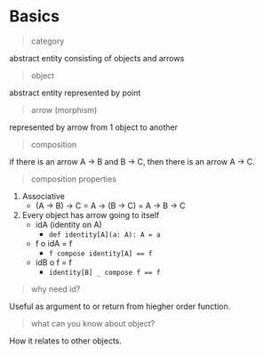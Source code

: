 # Basics

> category

abstract entity consisting of objects and arrows

> object

abstract entity represented by point

> arrow (morphism)

represented by arrow from 1 object to another

> composition

if there is an arrow A -> B and B -> C, then there is an arrow A -> C.

> composition properties

1. Associative
    * (A -> B) -> C = A -> (B -> C) = A -> B -> C
2. Every object has arrow going to itself
    * idA (identity on A)
        * `def identity[A](a: A): A = a`
    * f o idA = f
        * `f compose identity[A] == f`
    * idB o f = f
        * `identity[B] _ compose f == f`
    
> why need id?

Useful as argument to or return from hiegher order function.

> what can you know about object?

How it relates to other objects.